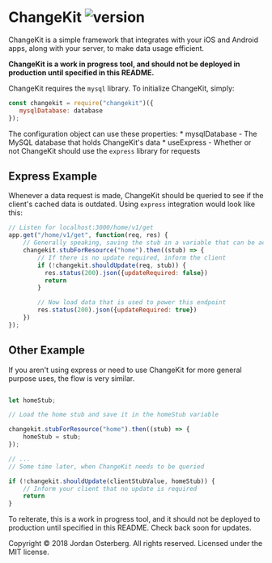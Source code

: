 # ChangeKit  ![version](https://img.shields.io/badge/version-1.0.9-red.svg)
 ChangeKit is a simple framework that integrates with your iOS and Android apps, along with your server, to make data usage efficient.
 
 **ChangeKit is a work in progress tool, and should not be deployed in production until specified in this README.**
 
 ChangeKit requires the `mysql` library. To initialize ChangeKit, simply:
 ```javascript
const changekit = require("changekit")({
    mysqlDatabase: database
});
```

The configuration object can use these properties:
    * mysqlDatabase - The MySQL database that holds ChangeKit's data
    * useExpress - Whether or not ChangeKit should use the `express` library for requests 

## Express Example

Whenever a data request is made, ChangeKit should be queried to see if the client's cached data is outdated. Using `express` integration would look like this:
```javascript
// Listen for localhost:3000/home/v1/get
app.get("/home/v1/get", function(req, res) {
    // Generally speaking, saving the stub in a variable that can be accessed later and in future subsequent requests is a good idea
    changekit.stubForResource("home").then((stub) => {
        // If there is no update required, inform the client 
        if (!changekit.shouldUpdate(req, stub)) {
          res.status(200).json({updateRequired: false})
          return
        }

        // Now load data that is used to power this endpoint
        res.status(200).json({updateRequired: true})
    })
});
```  

## Other Example

If you aren't using express or need to use ChangeKit for more general purpose uses, the flow is very similar.
```javascript

let homeStub;

// Load the home stub and save it in the homeStub variable

changekit.stubForResource("home").then((stub) => {
    homeStub = stub; 
});

// ...
// Some time later, when ChangeKit needs to be queried 

if (!changekit.shouldUpdate(clientStubValue, homeStub)) {
    // Inform your client that no update is required
    return
}

```  

To reiterate, this is a work in progress tool, and it should not be deployed to production until specified in this README. Check back soon for updates.

Copyright © 2018 Jordan Osterberg. All rights reserved. Licensed under the MIT license.
